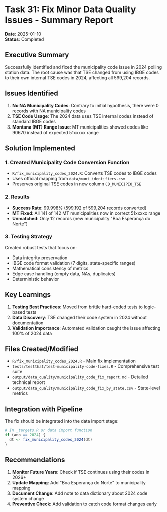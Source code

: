 # Task 31: Fix Minor Data Quality Issues - Summary Report

**Date**: 2025-01-10  
**Status**: Completed

## Executive Summary

Successfully identified and fixed the municipality code issue in 2024 polling station data. The root cause was that TSE changed from using IBGE codes to their own internal TSE codes in 2024, affecting all 599,204 records.

## Issues Identified

1. **No NA Municipality Codes**: Contrary to initial hypothesis, there were 0 records with NA municipality codes
2. **TSE Code Usage**: The 2024 data uses TSE internal codes instead of standard IBGE codes
3. **Montana (MT) Range Issue**: MT municipalities showed codes like 90670 instead of expected 51xxxxx range

## Solution Implemented

### 1. Created Municipality Code Conversion Function
- `R/fix_municipality_codes_2024.R`: Converts TSE codes to IBGE codes
- Uses official mapping from `data/muni_identifiers.csv`
- Preserves original TSE codes in new column `CD_MUNICIPIO_TSE`

### 2. Results
- **Success Rate**: 99.998% (599,192 of 599,204 records converted)
- **MT Fixed**: All 141 of 142 MT municipalities now in correct 51xxxxx range
- **Unmatched**: Only 12 records (new municipality "Boa Esperança do Norte")

### 3. Testing Strategy
Created robust tests that focus on:
- Data integrity preservation
- IBGE code format validation (7 digits, state-specific ranges)
- Mathematical consistency of metrics
- Edge case handling (empty data, NAs, duplicates)
- Deterministic behavior

## Key Learnings

1. **Testing Best Practices**: Moved from brittle hard-coded tests to logic-based tests
2. **Data Discovery**: TSE changed their code system in 2024 without documentation
3. **Validation Importance**: Automated validation caught the issue affecting 100% of 2024 data

## Files Created/Modified

- `R/fix_municipality_codes_2024.R` - Main fix implementation
- `tests/testthat/test-municipality-code-fixes.R` - Comprehensive test suite
- `output/data_quality/municipality_code_fix_report.md` - Detailed technical report
- `output/data_quality/municipality_code_fix_by_state.csv` - State-level metrics

## Integration with Pipeline

The fix should be integrated into the data import stage:

```r
# In _targets.R or data import function
if (ano == 2024) {
  dt <- fix_municipality_codes_2024(dt)
}
```

## Recommendations

1. **Monitor Future Years**: Check if TSE continues using their codes in 2026+
2. **Update Mapping**: Add "Boa Esperança do Norte" to municipality mapping
3. **Document Change**: Add note to data dictionary about 2024 code system change
4. **Preventive Check**: Add validation to catch code format changes early